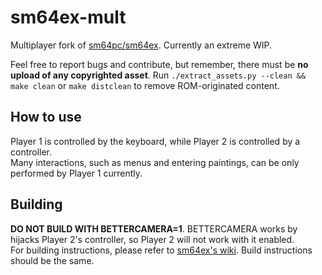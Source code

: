 # sm64ex-mult
Multiplayer fork of [sm64pc/sm64ex](https://github.com/sm64pc/sm64ex). Currently an extreme WIP.

Feel free to report bugs and contribute, but remember, there must be **no upload of any copyrighted asset**.
Run `./extract_assets.py --clean && make clean` or `make distclean` to remove ROM-originated content.

## How to use
Player 1 is controlled by the keyboard, while Player 2 is controlled by a controller.  
Many interactions, such as menus and entering paintings, can be only performed by Player 1 currently.

## Building
**DO NOT BUILD WITH BETTERCAMERA=1**. BETTERCAMERA works by hijacks Player 2's controller, so Player 2 will not work with it enabled.  
For building instructions, please refer to [sm64ex's wiki](https://github.com/sm64pc/sm64ex/wiki). Build instructions should be the same.

